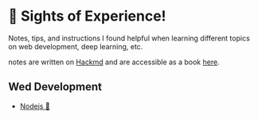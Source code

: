 # 📒 Sights of Experience!

Notes, tips, and instructions I found helpful when learning different topics on web development, deep learning, etc.

notes are written on [Hackmd](https://hackmd.io) and are accessible as a book [here](https://hackmd.io/@mhsattarian/Hk0VY8w2m).

## Wed Development

- [Nodejs 📝](/Web%20Development/Nodejs)









